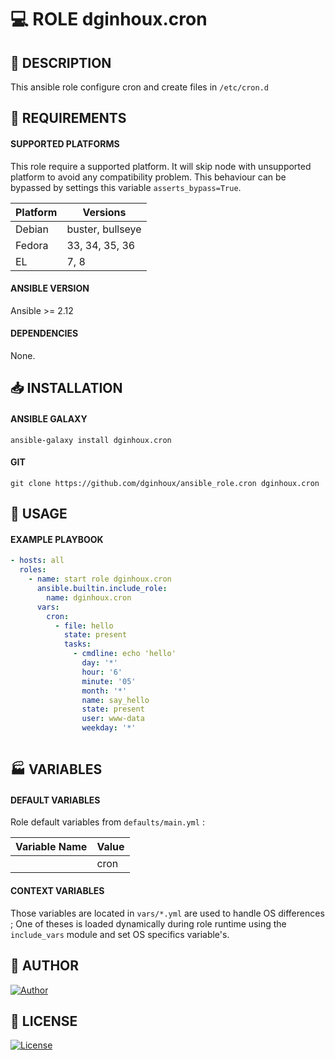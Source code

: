 # :computer: ROLE dginhoux.cron

## :scroll: DESCRIPTION

This ansible role configure cron and create files in `/etc/cron.d`


## :nut_and_bolt: REQUIREMENTS

#### SUPPORTED PLATFORMS

This role require a supported platform. 
It will skip node with unsupported platform to avoid any compatibility problem.
This behaviour can be bypassed by settings this variable `asserts_bypass=True`.

| Platform | Versions |
|----------|----------|
| Debian | buster, bullseye |
| Fedora | 33, 34, 35, 36 |
| EL | 7, 8 |


#### ANSIBLE VERSION

Ansible >= 2.12


#### DEPENDENCIES

None.


## :inbox_tray: INSTALLATION

#### ANSIBLE GALAXY

```shell
ansible-galaxy install dginhoux.cron
```

#### GIT

```shell
git clone https://github.com/dginhoux/ansible_role.cron dginhoux.cron
```


## :rocket: USAGE

#### EXAMPLE PLAYBOOK

```yaml
- hosts: all
  roles:
    - name: start role dginhoux.cron
      ansible.builtin.include_role:
        name: dginhoux.cron
      vars:
        cron:
          - file: hello
            state: present
            tasks:
              - cmdline: echo 'hello'
                day: '*'
                hour: '6'
                minute: '05'
                month: '*'
                name: say_hello
                state: present
                user: www-data
                weekday: '*'
        
```


## :factory: VARIABLES
#### DEFAULT VARIABLES
Role default variables from `defaults/main.yml` : 

| Variable Name | Value |
|---------------|-------|
          | cron | <pre> - file: hello<br>  state: present<br>  tasks:<br>  - cmdline: echo 'hello'<br>    day: '*'<br>    hour: '6'<br>    minute: '05'<br>    month: '*'<br>    name: say_hello<br>    state: present<br>    user: www-data<br>    weekday: '*'<br> </pre> |


#### CONTEXT VARIABLES

Those variables are located in `vars/*.yml` are used to handle OS differences ; One of theses is loaded dynamically during role
runtime using the `include_vars` module and set OS specifics variable's.





## :man: AUTHOR

[![Author](https://img.shields.io/badge/maintained%20by-dginhoux-e00000?style=flat-square)](https://github.com/dginhoux)


## :bookmark_tabs: LICENSE

[![License](https://img.shields.io/github/license/dginhoux/ansible_role.cron?style=flat-square)](https://github.com/dginhoux/ansible_role.cron/blob/master/LICENSE)